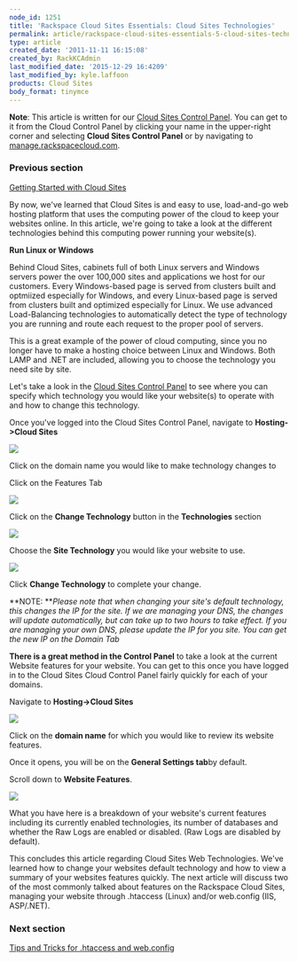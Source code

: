 ```yaml
---
node_id: 1251
title: 'Rackspace Cloud Sites Essentials: Cloud Sites Technologies'
permalink: article/rackspace-cloud-sites-essentials-5-cloud-sites-technologies
type: article
created_date: '2011-11-11 16:15:08'
created_by: RackKCAdmin
last_modified_date: '2015-12-29 16:4209'
last_modified_by: kyle.laffoon
products: Cloud Sites
body_format: tinymce
---
```


**Note**: This article is written for our [Cloud Sites Control
Panel](https://manage.rackspacecloud.com/). You can get to it from the
Cloud Control Panel by clicking your name in the upper-right corner and
selecting **Cloud Sites Control Panel** or by navigating to
[manage.rackspacecloud.com](https://manage.rackspacecloud.com).

### Previous section

[Getting Started with Cloud
Sites](https://www.rackspace.com/knowledge_center/getting-started/cloud-sites)

 

By now, we've learned that Cloud Sites is and easy to use, load-and-go
web hosting platform that uses the computing power of the cloud to keep
your websites online. In this article, we're going to take a look at the
different technologies behind this computing power running your
website(s). 

 

**Run Linux or Windows**

Behind Cloud Sites, cabinets full of both Linux servers and Windows
servers power the over 100,000 sites and applications we host for our
customers. Every Windows-based page is served from clusters built and
optmiized especially for Windows, and every Linux-based page is served
from clusters built and optimized especially for Linux. We use advanced
Load-Balancing technologies to automatically detect the type of
technology you are running and route each request to the proper pool of
servers. 

This is a great example of the power of cloud computing, since you no
longer have to make a hosting choice between Linux and Windows. Both
LAMP and .NET are included, allowing you to choose the technology you
need site by site.

Let's take a look in the [Cloud Sites Control
Panel](http://manage.rackspacecloud.com) to see where you can specify
which technology you would like your website(s) to operate with and how
to change this technology. 

Once you've logged into the Cloud Sites Control Panel, navigate to
**Hosting-\>Cloud Sites**

![](https://admin.rackspace.com/knowledge_center/sites/default/files/field/image/hosting.png)

Click on the domain name you would like to make technology changes to

Click on the Features Tab

![](https://admin.rackspace.com/knowledge_center/sites/default/files/field/image/featurestab.png)

Click on the **Change Technology** button in the **Technologies**
section

![](https://admin.rackspace.com/knowledge_center/sites/default/files/field/image/technologies_1.png)

Choose the **Site Technology** you would like your website to use.

![](https://admin.rackspace.com/knowledge_center/sites/default/files/field/image/change-technology_1.png)

Click **Change Technology** to complete your change.

**NOTE: ***Please note that when changing your site's default
technology, this changes the IP for the site. If we are managing your
DNS, the changes will update automatically, but can take up to two hours
to take effect. If you are managing your own DNS, please update the IP
for you site. You can get the new IP on the Domain Tab*

**There is a great method in the Control Panel** to take a look at the
current Website features for your website. You can get to this once you
have logged in to the Cloud Sites Cloud Control Panel fairly quickly for
each of your domains.

Navigate to **Hosting-\>Cloud Sites**

![](https://admin.rackspace.com/knowledge_center/sites/default/files/field/image/hosting.png)

Click on the **domain name** for which you would like to review its
website features.

Once it opens, you will be on  the **General Settings tab**by default.

Scroll down to **Website Features**.

![](https://admin.rackspace.com/knowledge_center/sites/default/files/field/image/web_features.png)

What you have here is a breakdown of your website's current features
including its currently enabled technologies, its number of
databases and whether the Raw Logs are enabled or disabled. (Raw Logs
are disabled by default). 

 

This concludes this article regarding Cloud Sites Web Technologies.
We've learned how to change your websites default technology and how to
view a summary of your websites features quickly. The next article will
discuss two of the most commonly talked about features on the Rackspace
Cloud Sites, managing your website through .htaccess (Linux) and/or
web.config (IIS, ASP/.NET). 

### Next section

[Tips and Tricks for .htaccess and
web.config](http://www.rackspace.com/knowledge_center/article/rackspace-cloud-essentials-tips-and-tricks-for-htaccess-and-webconfig)

